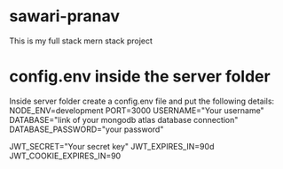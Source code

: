 # sawari-pranav

This is my full stack mern stack project

# config.env inside the server folder

Inside server folder create a config.env file and put the following details:
NODE_ENV=development
PORT=3000
USERNAME="Your username"
DATABASE="link of your mongodb atlas database connection"
DATABASE_PASSWORD="your password"

JWT_SECRET="Your secret key"
JWT_EXPIRES_IN=90d
JWT_COOKIE_EXPIRES_IN=90
